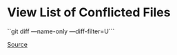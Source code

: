 # View List of Conflicted Files

``git diff —name-only —diff-filter=U```

[Source](http://stackoverflow.com/questions/3065650/whats-the-simplest-way-to-git-a-list-of-conflicted-files)

